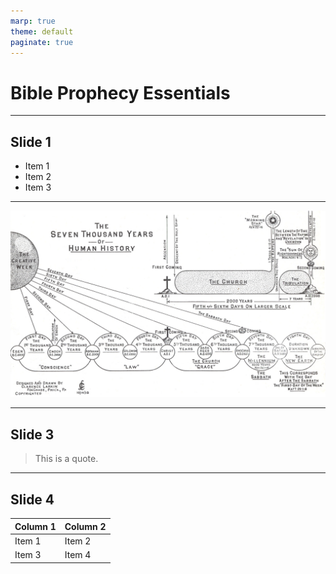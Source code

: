 ```yaml
---
marp: true
theme: default
paginate: true
---
```


# Bible Prophecy Essentials

---
<!-- 
footer: "Bible Prophecy Essentials"
 -->
## Slide 1

- Item 1
- Item 2
- Item 3

<!-- 
Some notes here that might be useful.
-->

---
![w:80%](../img/larkin/c07.jpg)

---

## Slide 3

> This is a quote.

---

## Slide 4

| Column 1 | Column 2 |
| -------- | -------- |
| Item 1 | Item 2 |
| Item 3 | Item 4 |